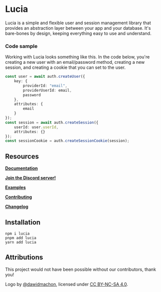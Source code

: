 # Lucia

Lucia is a simple and flexible user and session management library that provides an
abstraction layer between your app and your database. It's bare-bones by design, keeping
everything easy to use and understand.

### Code sample

Working with Lucia looks something like this. In the code below, you're creating a new user with an email/password method, creating a new session, and creating a cookie that you can set to the user.

```ts
const user = await auth.createUser({
	key: {
		providerId: "email",
		providerUserId: email,
		password
	},
	attributes: {
		email
	}
});
const session = await auth.createSession({
	userId: user.userId,
	attributes: {}
});
const sessionCookie = auth.createSessionCookie(session);
```

## Resources

**[Documentation](https://lucia-auth.com)**

**[Join the Discord server!](https://discord.gg/PwrK3kpVR3)**

**[Examples](https://github.com/lucia-auth/examples)**

**[Contributing](https://lucia-auth.com/start-here/contributing)**

**[Changelog](https://github.com/pilcrowOnPaper/lucia/blob/main/packages/lucia/CHANGELOG.md)**

## Installation

```
npm i lucia
pnpm add lucia
yarn add lucia
```

## Attributions

This project would not have been possible without our contributors, thank you!

Logo by [@dawidmachon](https://github.com/dawidmachon), licensed under [CC BY-NC-SA 4.0](https://creativecommons.org/licenses/by-nc-sa/4.0/).
